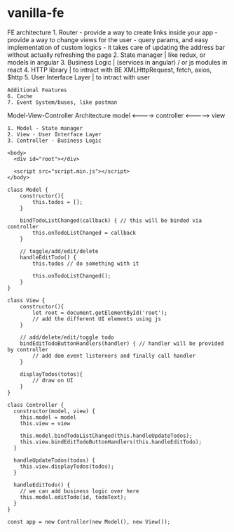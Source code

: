 # vanilla-fe

FE architecture
    1. Router
        - provide a way to create links inside your app
        - provide a way to change views for the user
        - query params, and easy implementation of custom logics
        - it takes care of updating the address bar without actually refreshing the page
    2. State manager | like redux, or models in angular
    3. Business Logic | (services in angular) / or js modules in react
    4. HTTP library | to intract with BE
        XMLHttpRequest, fetch, axios, $http
    5. User Interface Layer | to intract with user

    Additional Features
    6. Cache
    7. Event System/buses, like postman


Model-View-Controller Architecture
    model <----> controller <-----> view

    1. Model - State manager
    2. View - User Interface Layer
    3. Controller - Business Logic

    <body>
      <div id="root"></div>

      <script src="script.min.js"></script>
    </body>

    class Model {
        constructor(){ 
            this.todos = [];
        }

        bindTodoListChanged(callback) { // this will be binded via controller
            this.onTodoListChanged = callback
        }

        // toggle/add/edit/delete
        handleEditTodo() {
            this.todos // do something with it

            this.onTodoListChanged();
        }
    }

    class View {
        constructor(){ 
            let root = document.getElementById('root');
            // add the different UI elements using js
        }

        // add/delete/edit/toggle todo
        bindEditTodoButtonHandlers(handler) { // handler will be provided by controller
            // add dom event listerners and finally call handler
        }

        displayTodos(totos){
            // draw on UI
        }
    }

    class Controller {
      constructor(model, view) {
        this.model = model
        this.view = view

        this.model.bindTodoListChanged(this.handleUpdateTodos);
        this.view.bindEditTodoButtonHandlers(this.handleEditTodo);
      }

      handleUpdateTodos(todos) {
        this.view.displayTodos(todos);
      }

      handleEditTodo() {
        // we can add business logic over here
        this.model.editTodo(id, todoText);
      }
    }

    const app = new Controller(new Model(), new View());